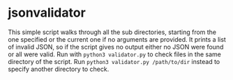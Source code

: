 # jsonvalidator

This simple script walks through all the sub directories, starting from the one specified or the current one if no arguments are provided. It prints a list of invalid JSON, so if the script gives no output either no JSON were found or all were valid.
Run with `python3 validator.py` to check files in the same directory of the script. 
Run `python3 validator.py /path/to/dir` instead to specify another directory to check.
